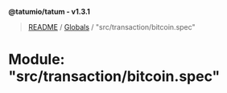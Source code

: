 **@tatumio/tatum - v1.3.1**

> [README](../README.md) / [Globals](../globals.md) / "src/transaction/bitcoin.spec"

# Module: "src/transaction/bitcoin.spec"
